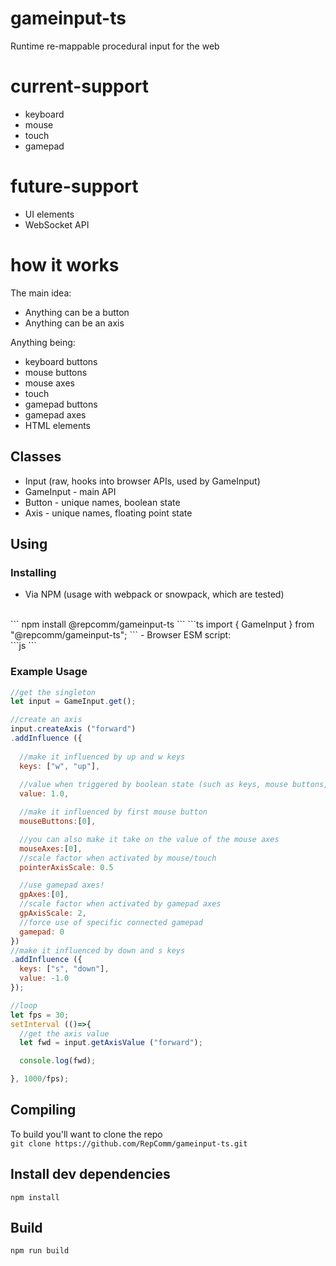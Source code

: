 
# gameinput-ts
Runtime re-mappable procedural input for the web

# current-support
- keyboard
- mouse
- touch
- gamepad

# future-support
- UI elements
- WebSocket API

# how it works
The main idea:
- Anything can be a button
- Anything can be an axis

Anything being:
- keyboard buttons
- mouse buttons
- mouse axes
- touch
- gamepad buttons
- gamepad axes
- HTML elements

## Classes
- Input (raw, hooks into browser APIs, used by GameInput)
- GameInput - main API
- Button - unique names, boolean state
- Axis - unique names, floating point state

## Using
### Installing
- Via NPM (usage with webpack or snowpack, which are tested)
<br>
```
npm install @repcomm/gameinput-ts
```
```ts
import { GameInput } from "@repcomm/gameinput-ts";
```
- Browser ESM script:
<br>
```js
<script type="module">
import { GameInput } from "/path/to/gameinput/mod.js";
</script>
```

### Example Usage
```js
//get the singleton
let input = GameInput.get();

//create an axis
input.createAxis ("forward")
.addInfluence ({
  
  //make it influenced by up and w keys
  keys: ["w", "up"],
  
  //value when triggered by boolean state (such as keys, mouse buttons, gamepad buttons)
  value: 1.0,

  //make it influenced by first mouse button
  mouseButtons:[0],

  //you can also make it take on the value of the mouse axes
  mouseAxes:[0],
  //scale factor when activated by mouse/touch
  pointerAxisScale: 0.5

  //use gamepad axes!
  gpAxes:[0],
  //scale factor when activated by gamepad axes
  gpAxisScale: 2,
  //force use of specific connected gamepad
  gamepad: 0
})
//make it influenced by down and s keys
.addInfluence ({
  keys: ["s", "down"],
  value: -1.0
});

//loop
let fps = 30;
setInterval (()=>{
  //get the axis value
  let fwd = input.getAxisValue ("forward");

  console.log(fwd);

}, 1000/fps);
```

## Compiling
To build you'll want to clone the repo<br>
`git clone https://github.com/RepComm/gameinput-ts.git`

## Install dev dependencies
`npm install`
## Build
`npm run build`

